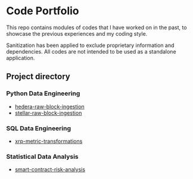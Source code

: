 # Code Portfolio

This repo contains modules of codes that I have worked on in the past, to showcase the previous experiences and my coding style.

Sanitization has been applied to exclude proprietary information and dependencies. All codes are not intended to be used as a standalone application.

## Project directory
### Python Data Engineering
- [hedera-raw-block-ingestion](./hedera-raw-block-ingestion//README.md)
- [stellar-raw-block-ingestion](./stellar-raw-block-ingestion/README.md)

### SQL Data Engineering
- [xrp-metric-transformations](./xrp-metric-transformations/README.md)

### Statistical Data Analysis
- [smart-contract-risk-analysis](./smart-contract-risk-analysis/README.md)